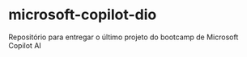 # microsoft-copilot-dio
Repositório para entregar o último projeto do bootcamp de Microsoft Copilot AI
